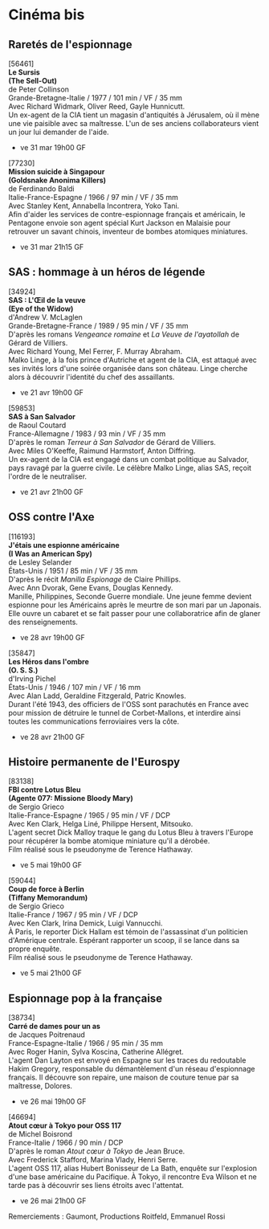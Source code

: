 # Cinéma bis

## Raretés de l'espionnage

[56461]  
**Le Sursis**  
**(The Sell-Out)**  
de Peter Collinson  
Grande-Bretagne-Italie / 1977 / 101 min / VF / 35 mm  
Avec Richard Widmark, Oliver Reed, Gayle Hunnicutt.  
Un ex-agent de la CIA tient un magasin d'antiquités à Jérusalem, où il mène une vie paisible avec sa maîtresse. L'un de ses anciens collaborateurs vient un jour lui demander de l'aide.

- ve 31 mar 19h00 GF

[77230]  
**Mission suicide à Singapour**  
**(Goldsnake Anonima Killers)**  
de Ferdinando Baldi  
Italie-France-Espagne / 1966 / 97 min / VF / 35 mm  
Avec Stanley Kent, Annabella Incontrera, Yoko Tani.  
Afin d'aider les services de contre-espionnage français et américain, le Pentagone envoie son agent spécial Kurt Jackson en Malaisie pour retrouver un savant chinois, inventeur de bombes atomiques miniatures.

- ve 31 mar 21h15 GF

## SAS : hommage à un héros de légende

[34924]  
**SAS : L'Œil de la veuve**  
**(Eye of the Widow)**  
d'Andrew V. McLaglen  
Grande-Bretagne-France / 1989 / 95 min / VF / 35 mm  
D'après les romans _Vengeance romaine_ et _La Veuve de l'ayatollah_ de Gérard de Villiers.  
Avec Richard Young, Mel Ferrer, F. Murray Abraham.  
Malko Linge, à la fois prince d'Autriche et agent de la CIA, est attaqué avec ses invités lors d'une soirée organisée dans son château. Linge cherche alors à découvrir l'identité du chef des assaillants.

- ve 21 avr 19h00 GF

[59853]  
**SAS à San Salvador**  
de Raoul Coutard  
France-Allemagne / 1983 / 93 min / VF / 35 mm  
D'après le roman _Terreur à San Salvador_ de Gérard de Villiers.  
Avec Miles O'Keeffe, Raimund Harmstorf, Anton Diffring.  
Un ex-agent de la CIA est engagé dans un combat politique au Salvador, pays ravagé par la guerre civile. Le célèbre Malko Linge, alias SAS, reçoit l'ordre de le neutraliser.

- ve 21 avr 21h00 GF

## OSS contre l'Axe

[116193]  
**J'étais une espionne américaine**  
**(I Was an American Spy)**  
de Lesley Selander  
États-Unis / 1951 / 85 min / VF / 35 mm  
D'après le récit _Manilla Espionage_ de Claire Phillips.  
Avec Ann Dvorak, Gene Evans, Douglas Kennedy.  
Manille, Philippines, Seconde Guerre mondiale. Une jeune femme devient espionne pour les Américains après le meurtre de son mari par un Japonais. Elle ouvre un cabaret et se fait passer pour une collaboratrice afin de glaner des renseignements.

- ve 28 avr 19h00 GF

[35847]  
**Les Héros dans l'ombre**  
**(O. S. S.)**  
d'Irving Pichel  
États-Unis / 1946 / 107 min / VF / 16 mm  
Avec Alan Ladd, Geraldine Fitzgerald, Patric Knowles.  
Durant l'été 1943, des officiers de l'OSS sont parachutés en France avec pour mission de détruire le tunnel de Corbet-Mallons, et interdire ainsi toutes les communications ferroviaires vers la côte.

- ve 28 avr 21h00 GF

## Histoire permanente de l'Eurospy

[83138]  
**FBI contre Lotus Bleu**  
**(Agente 077: Missione Bloody Mary)**  
de Sergio Grieco  
Italie-France-Espagne / 1965 / 95 min / VF / DCP  
Avec Ken Clark, Helga Liné, Philippe Hersent, Mitsouko.  
L'agent secret Dick Malloy traque le gang du Lotus Bleu à travers l'Europe pour récupérer la bombe atomique miniature qu'il a dérobée.  
Film réalisé sous le pseudonyme de Terence Hathaway.

- ve 5 mai 19h00 GF

[59044]  
**Coup de force à Berlin**  
**(Tiffany Memorandum)**  
de Sergio Grieco  
Italie-France / 1967 / 95 min / VF / DCP  
Avec Ken Clark, Irina Demick, Luigi Vannucchi.  
À Paris, le reporter Dick Hallam est témoin de l'assassinat d'un politicien d'Amérique centrale. Espérant rapporter un scoop, il se lance dans sa propre enquête.  
Film réalisé sous le pseudonyme de Terence Hathaway.

- ve 5 mai 21h00 GF

## Espionnage pop à la française

[38734]  
**Carré de dames pour un as**  
de Jacques Poitrenaud  
France-Espagne-Italie / 1966 / 95 min / 35 mm  
Avec Roger Hanin, Sylva Koscina, Catherine Allégret.  
L'agent Dan Layton est envoyé en Espagne sur les traces du redoutable Hakim Gregory, responsable du démantèlement d'un réseau d'espionnage français. Il découvre son repaire, une maison de couture tenue par sa maîtresse, Dolores.

- ve 26 mai 19h00 GF

[46694]  
**Atout cœur à Tokyo pour OSS 117**  
de Michel Boisrond  
France-Italie / 1966 / 90 min / DCP  
D'après le roman _Atout cœur à Tokyo_ de Jean Bruce.  
Avec Frederick Stafford, Marina Vlady, Henri Serre.  
L'agent OSS 117, alias Hubert Bonisseur de La Bath, enquête sur l'explosion d'une base américaine du Pacifique. À Tokyo, il rencontre Eva Wilson et ne tarde pas à découvrir ses liens étroits avec l'attentat.

- ve 26 mai 21h00 GF

Remerciements : Gaumont, Productions Roitfeld, Emmanuel Rossi
